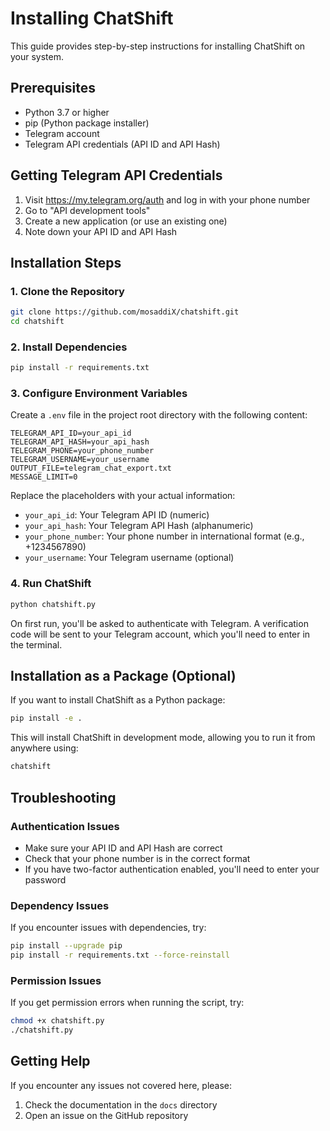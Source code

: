 # Installing ChatShift

This guide provides step-by-step instructions for installing ChatShift on your system.

## Prerequisites

- Python 3.7 or higher
- pip (Python package installer)
- Telegram account
- Telegram API credentials (API ID and API Hash)

## Getting Telegram API Credentials

1. Visit https://my.telegram.org/auth and log in with your phone number
2. Go to "API development tools"
3. Create a new application (or use an existing one)
4. Note down your API ID and API Hash

## Installation Steps

### 1. Clone the Repository

```bash
git clone https://github.com/mosaddiX/chatshift.git
cd chatshift
```

### 2. Install Dependencies

```bash
pip install -r requirements.txt
```

### 3. Configure Environment Variables

Create a `.env` file in the project root directory with the following content:

```
TELEGRAM_API_ID=your_api_id
TELEGRAM_API_HASH=your_api_hash
TELEGRAM_PHONE=your_phone_number
TELEGRAM_USERNAME=your_username
OUTPUT_FILE=telegram_chat_export.txt
MESSAGE_LIMIT=0
```

Replace the placeholders with your actual information:
- `your_api_id`: Your Telegram API ID (numeric)
- `your_api_hash`: Your Telegram API Hash (alphanumeric)
- `your_phone_number`: Your phone number in international format (e.g., +1234567890)
- `your_username`: Your Telegram username (optional)

### 4. Run ChatShift

```bash
python chatshift.py
```

On first run, you'll be asked to authenticate with Telegram. A verification code will be sent to your Telegram account, which you'll need to enter in the terminal.

## Installation as a Package (Optional)

If you want to install ChatShift as a Python package:

```bash
pip install -e .
```

This will install ChatShift in development mode, allowing you to run it from anywhere using:

```bash
chatshift
```

## Troubleshooting

### Authentication Issues

- Make sure your API ID and API Hash are correct
- Check that your phone number is in the correct format
- If you have two-factor authentication enabled, you'll need to enter your password

### Dependency Issues

If you encounter issues with dependencies, try:

```bash
pip install --upgrade pip
pip install -r requirements.txt --force-reinstall
```

### Permission Issues

If you get permission errors when running the script, try:

```bash
chmod +x chatshift.py
./chatshift.py
```

## Getting Help

If you encounter any issues not covered here, please:
1. Check the documentation in the `docs` directory
2. Open an issue on the GitHub repository
